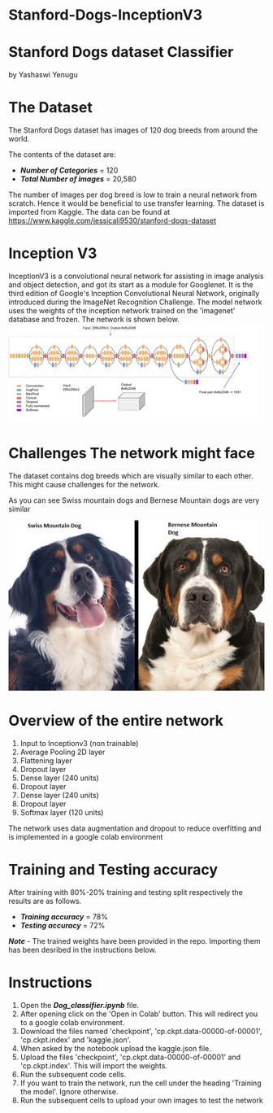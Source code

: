# Stanford-Dogs-InceptionV3

# Stanford Dogs dataset Classifier
by Yashaswi Yenugu

# The Dataset
The Stanford Dogs dataset has images of 120 dog breeds from around the world.

The contents of the dataset are:
- ***Number of Categories*** = 120
- ***Total Number of images*** = 20,580

The number of images per dog breed is low to train a neural network from scratch.
Hence it would be beneficial to use transfer learning. 
The dataset is imported from Kaggle.
The data can be found at https://www.kaggle.com/jessicali9530/stanford-dogs-dataset


# Inception V3
InceptionV3 is a convolutional neural network for assisting in image analysis and object detection, and got its start as a module for Googlenet. It is the third edition of Google's Inception Convolutional Neural Network, originally introduced during the ImageNet Recognition Challenge.
The model network uses the weights of the inception network trained on the 'imagenet' database and frozen.
The network is shown below.
![InceptionV3](inceptionv3.png)


# Challenges The network might face
The dataset contains dog breeds which are visually similar to each other.
This might cause challenges for the network.

As you can see Swiss mountain dogs and Bernese Mountain dogs are very similar

![Swiss mountain dog and Bernese mountain dog](swiss.jpg)



# Overview of the entire network

1. Input to Inceptionv3 (non trainable)
2. Average Pooling 2D layer
3. Flattening layer
4. Dropout layer 
5. Dense layer (240 units)
6. Dropout layer
7. Dense layer (240 units)
8. Dropout layer
9. Softmax layer (120 units)

The network uses data augmentation and dropout to reduce overfitting and is implemented in a google colab environment


# Training and Testing accuracy
After training with 80%-20% training and testing split respectively the results are as follows.
- ***Training accuracy*** = 78%
- ***Testing accuracy*** = 72%

***Note*** - The trained weights have been provided in the repo. Importing them has been desribed in the instructions below.

# Instructions

1. Open the ***Dog_classifier.ipynb*** file.
2. After opening click on the 'Open in Colab' button. This will redirect you to a google colab environment.
3. Download the files named 'checkpoint', 'cp.ckpt.data-00000-of-00001', 'cp.ckpt.index' and 'kaggle.json'.
4. When asked by the notebook upload the kaggle.json file.
5. Upload the files 'checkpoint', 'cp.ckpt.data-00000-of-00001' and 'cp.ckpt.index'. This will import the weights.
6. Run the subsequent code cells.
7. If you want to train the network, run the cell under the heading 'Training the model'. Ignore otherwise.
8. Run the subsequent cells to upload your own images to test the network




